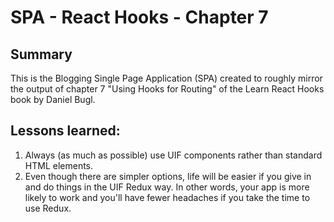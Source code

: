 # SPA - React Hooks - Chapter 7
## Summary
This is the Blogging Single Page Application (SPA) created to roughly mirror the output
of chapter 7 "Using Hooks for Routing" of the Learn React Hooks book by Daniel Bugl.

## Lessons learned:
1. Always (as much as possible) use UIF components rather than standard HTML elements.
2. Even though there are simpler options, life will be easier if you give in and do things in the UIF Redux way.
   In other words, your app is more likely to work and you'll have fewer headaches if you take the time to use Redux.
